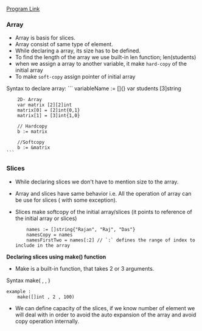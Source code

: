 [Program Link](../src/arraySlices/main.go)
### Array
- Array is basis for slices.
- Array consist of same type of element.
- While declaring a array, its size has to be defined.
- To find the length of the array we use built-in len function; len(students)
- when we assign a array to another variable, it make `hard-copy` of the initial array
- To make `soft-copy` assign pointer of initial array

Syntax to declare array:
    ```
        variableName := [<size>]<type>{<initialValues>}
        var students [3]string

        2D- Array
        var matrix [2][2]int
        matrix[0] = [2]int{0,1}
        matrix[1] = [3]int{1,0}

        // Hardcopy
        b := matrix

        //Softcopy
        b := &matrix
    ```

### Slices
- While declaring slices we don't have to mention size to the array.
- Array and slices have same behavior i.e. All the operation of array can be use for slices ( with some exception).
- Slices make softcopy of the initial array/slices (it points to reference of the initial array or slices)

    ```
        names := []string{"Rajan", "Raj", "Das"}
        namesCopy = names
        namesFirstTwo = names[:2] // `:` defines the range of index to include in the array
    ``` 

**Declaring slices using make() function**
- Make is a built-in function, that takes 2 or 3 arguments.

Syntax
    make(<type> , <length>, <capacity>)

    example : 
        make([]int , 2 , 100)

* We can define capacity of the slices, if we know number of element we will deal with in order to avoid the auto expansion of the array and avoid copy operation internally.
